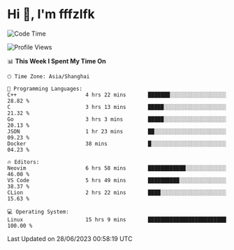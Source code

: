 # Hi 👋, I'm fffzlfk

<!--START_SECTION:waka-->
![Code Time](http://img.shields.io/badge/Code%20Time-248%20hrs%2016%20mins-blue)

![Profile Views](http://img.shields.io/badge/Profile%20Views-12-blue)

📊 **This Week I Spent My Time On** 

```text
🕑︎ Time Zone: Asia/Shanghai

💬 Programming Languages: 
C++                      4 hrs 22 mins       ███████░░░░░░░░░░░░░░░░░░   28.82 % 
C                        3 hrs 13 mins       █████░░░░░░░░░░░░░░░░░░░░   21.32 % 
Go                       3 hrs 3 mins        █████░░░░░░░░░░░░░░░░░░░░   20.13 % 
JSON                     1 hr 23 mins        ██░░░░░░░░░░░░░░░░░░░░░░░   09.23 % 
Docker                   38 mins             █░░░░░░░░░░░░░░░░░░░░░░░░   04.23 % 

🔥 Editors: 
Neovim                   6 hrs 58 mins       ████████████░░░░░░░░░░░░░   46.00 % 
VS Code                  5 hrs 49 mins       ██████████░░░░░░░░░░░░░░░   38.37 % 
CLion                    2 hrs 22 mins       ████░░░░░░░░░░░░░░░░░░░░░   15.63 % 

💻 Operating System: 
Linux                    15 hrs 9 mins       █████████████████████████   100.00 % 
```


 Last Updated on 28/06/2023 00:58:19 UTC
<!--END_SECTION:waka-->
